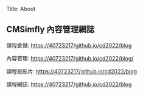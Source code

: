 Title: About

## CMSimfly 內容管理網誌

課程倉儲: <a href="https://40723217/github.io/cd2022/blog">https://40723217/github.io/cd2022/blog</a>

內容管理: <a href="https://40723217/github.io/cd2022/blog/">https://40723217/github.io/cd2022/blog/</a>

課程投影片: <a href="https://40723217/github.io/cd2022/blog">https://40723217/github.io/cd2022/blog</a>

課程網誌: <a href="https://40723217/github.io/cd2022/blog">https://40723217/github.io/cd2022/blog</a>








